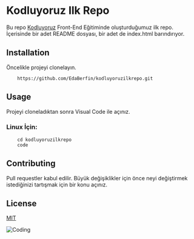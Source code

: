 # **Kodluyoruz Ilk Repo**
Bu repo [Kodluyoruz](https://kodluyoruz.org/tr/kodluyoruz) Front-End Eğitiminde oluşturduğumuz ilk repo. İçerisinde bir adet README dosyası, bir adet de index.html barındırıyor.

## **Installation**
Öncelikle projeyi clonelayın.

        https://github.com/EdaBerfin/kodluyoruzilkrepo.git

## **Usage**
Projeyi cloneladıktan sonra Visual Code ile açınız.
### Linux İçin:
        cd kodluyoruzilkrepo
        code

## **Contributing**
Pull requestler kabul edilir. Büyük değişiklikler için önce neyi değiştirmek istediğinizi tartışmak için bir konu açınız.

## **License**
[MIT]()

![Coding](https://picsum.photos/id/237/500/300)